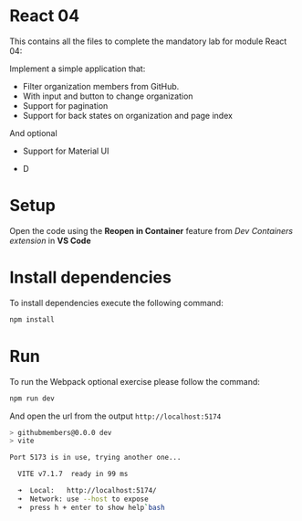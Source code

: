# React 04

This contains all the files to complete the mandatory lab for module React 04:

Implement a simple application that:

- Filter organization members from GitHub.
- With input and button to change organization
- Support for pagination
- Support for back states on organization and page index

And optional

- Support for Material UI

- D
# Setup

Open the code using the **Reopen in Container** feature from *Dev Containers extension* in **VS Code**

# Install dependencies

To install dependencies execute the following command:

```bash
npm install
```

# Run 

To run the Webpack optional exercise please follow the command:

```bash
npm run dev
```

And open the url from the output `http://localhost:5174`


```bash
> githubmembers@0.0.0 dev
> vite

Port 5173 is in use, trying another one...

  VITE v7.1.7  ready in 99 ms

  ➜  Local:   http://localhost:5174/
  ➜  Network: use --host to expose
  ➜  press h + enter to show help`bash

```
